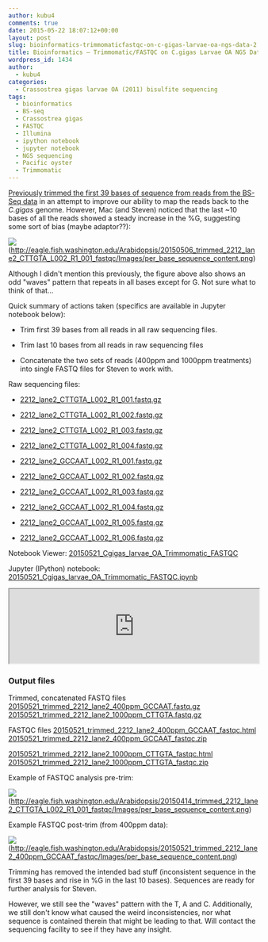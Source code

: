 ```yaml
---
author: kubu4
comments: true
date: 2015-05-22 18:07:12+00:00
layout: post
slug: bioinformatics-trimmomaticfastqc-on-c-gigas-larvae-oa-ngs-data-2
title: Bioinformatics – Trimmomatic/FASTQC on C.gigas Larvae OA NGS Data
wordpress_id: 1434
author:
  - kubu4
categories:
  - Crassostrea gigas larvae OA (2011) bisulfite sequencing
tags:
  - bioinformatics
  - BS-seq
  - Crassostrea gigas
  - FASTQC
  - Illumina
  - ipython notebook
  - jupyter notebook
  - NGS sequencing
  - Pacific oyster
  - Trimmomatic
---
```


[Previously trimmed the first 39 bases of sequence from reads from the BS-Seq data](https://robertslab.github.io/sams-notebook/2015-05-06-bioinformatics-trimmomaticfastqc-on-c-gigas-larvae-oa-ngs-data.html) in an attempt to improve our ability to map the reads back to the _C.gigas_ genome. However, Mac (and Steven) noticed that the last ~10 bases of all the reads showed a steady increase in the %G, suggesting some sort of bias (maybe adaptor??):

![](https://eagle.fish.washington.edu/Arabidopsis/20150506_trimmed_2212_lane2_CTTGTA_L002_R1_001_fastqc/Images/per_base_sequence_content.png)(http://eagle.fish.washington.edu/Arabidopsis/20150506_trimmed_2212_lane2_CTTGTA_L002_R1_001_fastqc/Images/per_base_sequence_content.png)

Although I didn't mention this previously, the figure above also shows an odd "waves" pattern that repeats in all bases except for G. Not sure what to think of that...

Quick summary of actions taken (specifics are available in Jupyter notebook below):




    
  * Trim first 39 bases from all reads in all raw sequencing files.

    
  * Trim last 10 bases from all reads in raw sequencing files

    
  * Concatenate the two sets of reads (400ppm and 1000ppm treatments) into single FASTQ files for Steven to work with.



Raw sequencing files:


    
  * [2212_lane2_CTTGTA_L002_R1_001.fastq.gz](https://owl.fish.washington.edu/nightingales/C_gigas/2212_lane2_CTTGTA_L002_R1_001.fastq.gz)

    
  * [2212_lane2_CTTGTA_L002_R1_002.fastq.gz](https://owl.fish.washington.edu/nightingales/C_gigas/2212_lane2_CTTGTA_L002_R1_002.fastq.gz)

    
  * [2212_lane2_CTTGTA_L002_R1_003.fastq.gz](https://owl.fish.washington.edu/nightingales/C_gigas/2212_lane2_CTTGTA_L002_R1_003.fastq.gz)

    
  * [2212_lane2_CTTGTA_L002_R1_004.fastq.gz](https://owl.fish.washington.edu/nightingales/C_gigas/2212_lane2_CTTGTA_L002_R1_004.fastq.gz)

    
  * [2212_lane2_GCCAAT_L002_R1_001.fastq.gz](https://owl.fish.washington.edu/nightingales/C_gigas/2212_lane2_GCCAAT_L002_R1_001.fastq.gz)

    
  * [2212_lane2_GCCAAT_L002_R1_002.fastq.gz](https://owl.fish.washington.edu/nightingales/C_gigas/2212_lane2_GCCAAT_L002_R1_002.fastq.gz)

    
  * [2212_lane2_GCCAAT_L002_R1_003.fastq.gz](https://owl.fish.washington.edu/nightingales/C_gigas/2212_lane2_GCCAAT_L002_R1_003.fastq.gz)

    
  * [2212_lane2_GCCAAT_L002_R1_004.fastq.gz](https://owl.fish.washington.edu/nightingales/C_gigas/2212_lane2_GCCAAT_L002_R1_004.fastq.gz)

    
  * [2212_lane2_GCCAAT_L002_R1_005.fastq.gz](https://owl.fish.washington.edu/nightingales/C_gigas/2212_lane2_GCCAAT_L002_R1_005.fastq.gz)

    
  * [2212_lane2_GCCAAT_L002_R1_006.fastq.gz](https://owl.fish.washington.edu/nightingales/C_gigas/2212_lane2_GCCAAT_L002_R1_006.fastq.gz)



Notebook Viewer: [20150521_Cgigas_larvae_OA_Trimmomatic_FASTQC](https://nbviewer.ipython.org/url/eagle.fish.washington.edu/Arabidopsis/iPythonNotebooks/20150521_Cgigas_larvae_OA_Trimmomatic_FASTQC.ipynb)

Jupyter (IPython) notebook: [20150521_Cgigas_larvae_OA_Trimmomatic_FASTQC.ipynb](https://eagle.fish.washington.edu/Arabidopsis/iPythonNotebooks/20150521_Cgigas_larvae_OA_Trimmomatic_FASTQC.ipynb)



<iframe src="https://nbviewer.ipython.org/url/eagle.fish.washington.edu/Arabidopsis/iPythonNotebooks/20150521_Cgigas_larvae_OA_Trimmomatic_FASTQC.ipynb" width="100%" same_height_as="window" scrolling="yes"></iframe>





### Output files



Trimmed, concatenated FASTQ files
[20150521_trimmed_2212_lane2_400ppm_GCCAAT.fastq.gz](https://eagle.fish.washington.edu/Arabidopsis/20150521_trimmed_2212_lane2_400ppm_GCCAAT.fastq.gz)
[20150521_trimmed_2212_lane2_1000ppm_CTTGTA.fastq.gz](https://eagle.fish.washington.edu/Arabidopsis/20150521_trimmed_2212_lane2_1000ppm_CTTGTA.fastq.gz)



FASTQC files
[20150521_trimmed_2212_lane2_400ppm_GCCAAT_fastqc.html](https://eagle.fish.washington.edu/Arabidopsis/20150521_trimmed_2212_lane2_400ppm_GCCAAT_fastqc.html)
[20150521_trimmed_2212_lane2_400ppm_GCCAAT_fastqc.zip](https://eagle.fish.washington.edu/Arabidopsis/20150521_trimmed_2212_lane2_400ppm_GCCAAT_fastqc.zip)

[20150521_trimmed_2212_lane2_1000ppm_CTTGTA_fastqc.html](https://eagle.fish.washington.edu/Arabidopsis/20150521_trimmed_2212_lane2_1000ppm_CTTGTA_fastqc.html)
[20150521_trimmed_2212_lane2_1000ppm_CTTGTA_fastqc.zip](https://eagle.fish.washington.edu/Arabidopsis/20150521_trimmed_2212_lane2_1000ppm_CTTGTA_fastqc.zip)



Example of FASTQC analysis pre-trim:

![](https://eagle.fish.washington.edu/Arabidopsis/20150414_trimmed_2212_lane2_CTTGTA_L002_R1_001_fastqc/Images/per_base_sequence_content.png)(http://eagle.fish.washington.edu/Arabidopsis/20150414_trimmed_2212_lane2_CTTGTA_L002_R1_001_fastqc/Images/per_base_sequence_content.png)





Example FASTQC post-trim (from 400ppm data):

![](https://eagle.fish.washington.edu/Arabidopsis/20150521_trimmed_2212_lane2_400ppm_GCCAAT_fastqc/Images/per_base_sequence_content.png)(http://eagle.fish.washington.edu/Arabidopsis/20150521_trimmed_2212_lane2_400ppm_GCCAAT_fastqc/Images/per_base_sequence_content.png)



Trimming has removed the intended bad stuff (inconsistent sequence in the first 39 bases and rise in %G in the last 10 bases). Sequences are ready for further analysis for Steven.

However, we still see the "waves" pattern with the T, A and C. Additionally, we still don't know what caused the weird inconsistencies, nor what sequence is contained therein that might be leading to that. Will contact the sequencing facility to see if they have any insight.
